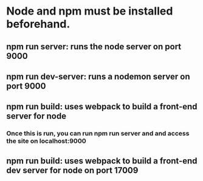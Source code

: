 # Node and npm must be installed beforehand.

## npm run server: runs the node server on port 9000

## npm run dev-server: runs a nodemon server on port 9000

## npm run build: uses webpack to build a front-end server for node
### Once this is run, you can run npm run server and and access the site on localhost:9000

## npm run build: uses webpack to build a front-end dev server for node on port 17009
